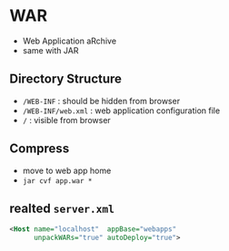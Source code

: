 # WAR
- Web Application aRchive
- same with JAR

## Directory Structure
- `/WEB-INF` : should be hidden from browser
- `/WEB-INF/web.xml` : web application configuration file
- `/` : visible from browser

## Compress
- move to web app home
- `jar cvf app.war *`

## realted `server.xml`

```xml
<Host name="localhost"  appBase="webapps"
      unpackWARs="true" autoDeploy="true">
```
